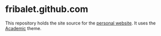 # fribalet.github.com

This repository holds the site source for the [personal website](https://fribalet.github.io). It uses the [Academic](https://sourcethemes.com/academic) theme.
